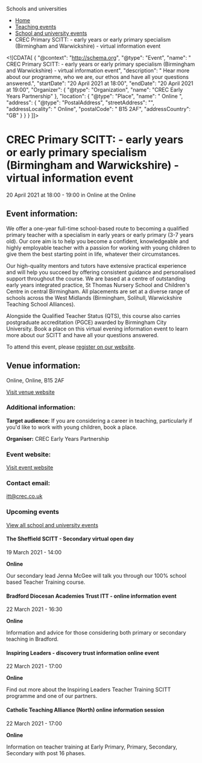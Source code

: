 Schools and universities

*   [Home](/)
*   [Teaching events](/teaching-events)
*   [School and university events](/teaching-events/training-provider-events)
*   CREC Primary SCITT: - early years or early primary specialism (Birmingham and Warwickshire) - virtual information event

<!\[CDATA\[ { "@context": "http://schema.org", "@type": "Event", "name": " CREC Primary SCITT: - early years or early primary specialism (Birmingham and Warwickshire) - virtual information event", "description": " Hear more about our programme, who we are, our ethos and have all your questions answered.", "startDate": "20 April 2021 at 18:00", "endDate": "20 April 2021 at 19:00", "Organizer": { "@type": "Organization", "name": "CREC Early Years Partnership" }, "location": { "@type": "Place", "name": " Online ", "address": { "@type": "PostalAddress", "streetAddress": "", "addressLocality": " Online", "postalCode": " B15 2AF", "addressCountry": "GB" } } } \]\]>

CREC Primary SCITT: - early years or early primary specialism (Birmingham and Warwickshire) - virtual information event
=======================================================================================================================

20 April 2021 at 18:00 - 19:00 in Online at the Online

Event information:
------------------

We offer a one-year full-time school-based route to becoming a qualified primary teacher with a specialism in early years or early primary (3-7 years old). Our core aim is to help you become a confident, knowledgeable and highly employable teacher with a passion for working with young children to give them the best starting point in life, whatever their circumstances.

Our high-quality mentors and tutors have extensive practical experience and will help you succeed by offering consistent guidance and personalised support throughout the course. We are based at a centre of outstanding early years integrated practice, St Thomas Nursery School and Children's Centre in central Birmingham. All placements are set at a diverse range of schools across the West Midlands (Birmingham, Solihull, Warwickshire Teaching School Alliances).

Alongside the Qualified Teacher Status (QTS), this course also carries postgraduate accreditation (PGCE) awarded by Birmingham City University. Book a place on this virtual evening information event to learn more about our SCITT and have all your questions answered.

To attend this event, please [register on our website](https://www.eventbrite.co.uk/e/crec-primary-school-centred-initial-teacher-training-information-evening-tickets-143731335293?aff=GetintoTeachingwebsiteevent).

Venue information:
------------------

Online, Online, B15 2AF

[Visit venue website](http://www.crec.co.uk/contact-us "Online")

### Additional information:

**Target audience:** If you are considering a career in teaching, particularly if you'd like to work with young children, book a place.

**Organiser:** CREC Early Years Partnership

### Event website:

[Visit event website](https://www.eventbrite.co.uk/e/crec-primary-school-centred-initial-teacher-training-information-evening-tickets-143731335293?aff=GetintoTeachingwebsiteevent)

### Contact email:

[itt@crec.co.uk](mailto:itt@crec.co.uk)

### Upcoming events

[View all school and university events](/teaching-events/training-provider-events)

[](/teaching-events/training-provider-events/210319-the-sheffield-scitt-secondary-virtual-open-day)

#### The Sheffield SCITT - Secondary virtual open day

19 March 2021 - 14:00

**Online**

Our secondary lead Jenna McGee will talk you through our 100% school based Teacher Training course.

[](/teaching-events/training-provider-events/210322-bradford-diocesan-academies-trust-itt-online-information-event)

#### Bradford Diocesan Academies Trust ITT - online information event

22 March 2021 - 16:30

**Online**

Information and advice for those considering both primary or secondary teaching in Bradford.

[](/teaching-events/training-provider-events/210322-inspiring-leaders-discovery-trust-information-online-event)

#### Inspiring Leaders - discovery trust information online event

22 March 2021 - 17:00

**Online**

Find out more about the Inspiring Leaders Teacher Training SCITT programme and one of our partners.

[](/teaching-events/training-provider-events/210322-catholic-teaching-alliance-north-online-information-session)

#### Catholic Teaching Alliance (North) online information session

22 March 2021 - 17:00

**Online**

Information on teacher training at Early Primary, Primary, Secondary, Secondary with post 16 phases.